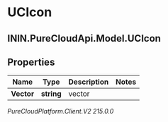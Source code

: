 # UCIcon

## ININ.PureCloudApi.Model.UCIcon

## Properties

|Name | Type | Description | Notes|
|------------ | ------------- | ------------- | -------------|
| **Vector** | **string** | vector | |



_PureCloudPlatform.Client.V2 215.0.0_
